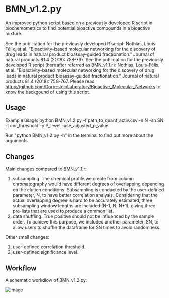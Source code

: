 # BMN_v1.2.py
An improved python script based on a previously developed R script in biochemometrics to find potential bioactive compounds in a bioactive mixture.

See the publication for the previously developed R script: Nothias, Louis-Félix, et al. "Bioactivity-based molecular networking for the discovery of drug leads in natural product bioassay-guided fractionation." Journal of natural products 81.4 (2018): 758-767.
See the publication for the previously developed R script (hereafter referred as BMN_v1.1.r): Nothias, Louis-Félix, et al. "Bioactivity-based molecular networking for the discovery of drug leads in natural product bioassay-guided fractionation." Journal of natural products 81.4 (2018): 758-767.
Please read https://github.com/DorresteinLaboratory/Bioactive_Molecular_Networks to know the backgound of using this script.
## Usage
Example usage: python BMN_v1.2.py -f path_to_quant_activ.csv -n N -sn SN -t cor_threshold -p P_level -use_adjusted_p_value

Run "python BMN_v1.2.py -h" in the terminal to find out more about the arguments.
## Changes
Main changes compared to BMN_v1.1.r:
1) subsampling. The chemical profile we create from column chromatography would have different degrees of overlapping depending on the elution conditions. Subsampling is conducted by the user-defined parameter, N, to have better correlation analysis. Considering that the actual overlapping degree is hard to be accurately estimated, three subsampling window lengths are included (N-1, N, N+1), giving three pre-lists that are used to produce a common list.
2) data shuffling. True positive should not be influenced by the sample order. To achieve this purpose, we included another parameter, SN, to allow users to shuffle the dataframe for SN times to avoid randomness.

Other small changes:
1) user-defined correlation threshold.
2) user-defined significance level.
## Workflow
A schematic workdlow of BMN_v1.2.py:

![image](https://github.com/user-attachments/assets/4dc3347c-fb2c-4533-97b0-375394342ac7)

